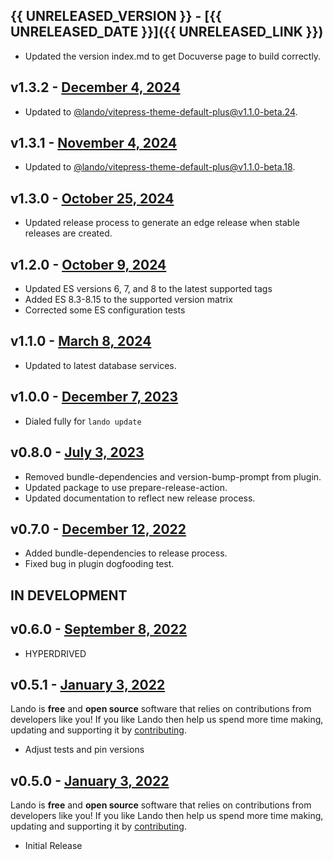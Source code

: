 ## {{ UNRELEASED_VERSION }} - [{{ UNRELEASED_DATE }}]({{ UNRELEASED_LINK }})

* Updated the version index.md to get Docuverse page to build correctly.

## v1.3.2 - [December 4, 2024](https://github.com/lando/elasticsearch/releases/tag/v1.3.2)

* Updated to [@lando/vitepress-theme-default-plus@v1.1.0-beta.24](https://github.com/lando/vitepress-theme-default-plus/releases/tag/v1.1.0-beta.24).

## v1.3.1 - [November 4, 2024](https://github.com/lando/elasticsearch/releases/tag/v1.3.1)

* Updated to [@lando/vitepress-theme-default-plus@v1.1.0-beta.18](https://github.com/lando/vitepress-theme-default-plus/releases/tag/v1.1.0-beta.18).

## v1.3.0 - [October 25, 2024](https://github.com/lando/elasticsearch/releases/tag/v1.3.0)

* Updated release process to generate an edge release when stable releases are created.

## v1.2.0 - [October 9, 2024](https://github.com/lando/elasticsearch/releases/tag/v1.2.0)

* Updated ES versions 6, 7, and 8 to the latest supported tags
* Added ES 8.3-8.15 to the supported version matrix
* Corrected some ES configuration tests

## v1.1.0 - [March 8, 2024](https://github.com/lando/elasticsearch/releases/tag/v1.1.0)

* Updated to latest database services.

## v1.0.0 - [December 7, 2023](https://github.com/lando/elasticsearch/releases/tag/v1.0.0)

* Dialed fully for `lando update`

## v0.8.0 - [July 3, 2023](https://github.com/lando/elasticsearch/releases/tag/v0.8.0)

* Removed bundle-dependencies and version-bump-prompt from plugin.
* Updated package to use prepare-release-action.
* Updated documentation to reflect new release process.

## v0.7.0 - [December 12, 2022](https://github.com/lando/elasticsearch/releases/tag/v0.7.0)

* Added bundle-dependencies to release process.
* Fixed bug in plugin dogfooding test.

## IN DEVELOPMENT

## v0.6.0 - [September 8, 2022](https://github.com/lando/elasticsearch/releases/tag/v0.6.0)

* HYPERDRIVED

## v0.5.1 - [January 3, 2022](https://github.com/lando/elasticsearch/releases/tag/v0.5.1)

Lando is **free** and **open source** software that relies on contributions from developers like you! If you like Lando then help us spend more time making, updating and supporting it by [contributing](https://github.com/sponsors/lando).

* Adjust tests and pin versions

## v0.5.0 - [January 3, 2022](https://github.com/lando/elasticsearch/releases/tag/v0.5.0)

Lando is **free** and **open source** software that relies on contributions from developers like you! If you like Lando then help us spend more time making, updating and supporting it by [contributing](https://github.com/sponsors/lando).

* Initial Release
